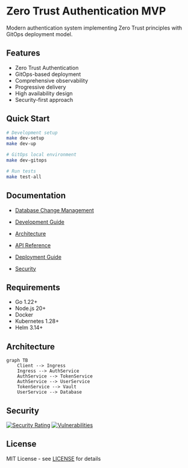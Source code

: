 # Zero Trust Authentication MVP

Modern authentication system implementing Zero Trust principles with GitOps deployment model.

## Features

- Zero Trust Authentication
- GitOps-based deployment
- Comprehensive observability
- Progressive delivery
- High availability design
- Security-first approach

## Quick Start

```bash
# Development setup
make dev-setup
make dev-up

# GitOps local environment
make dev-gitops

# Run tests
make test-all
```

## Documentation
- [Database Change Management](docs/database/bytebase.md)

- [Development Guide](docs/development/README.md)
- [Architecture](docs/architecture/README.md)
- [API Reference](docs/api/README.md)
- [Deployment Guide](docs/deployment/README.md)
- [Security](docs/security/README.md)

## Requirements

- Go 1.22+
- Node.js 20+
- Docker
- Kubernetes 1.28+
- Helm 3.14+

## Architecture

```mermaid
graph TB
    Client --> Ingress
    Ingress --> AuthService
    AuthService --> TokenService
    AuthService --> UserService
    TokenService --> Vault
    UserService --> Database
```

## Security

[![Security Rating](https://sonarcloud.io/api/project_badges/measure?project=your-org_zamaz&metric=security_rating)](https://sonarcloud.io/summary/new_code?id=your-org_zamaz)
[![Vulnerabilities](https://snyk.io/test/github/your-org/zamaz/badge.svg)](https://snyk.io/test/github/your-org/zamaz)

## License

MIT License - see [LICENSE](LICENSE) for details
